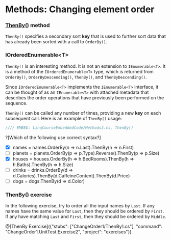 # Methods: Changing element order

### [ThenBy()](https://msdn.microsoft.com/en-us/library/bb534743%28v=vs.110%29.aspx) method
`ThenBy()` specifies a secondary sort **key** that is used to further sort data that has already been sorted with a call to `OrderBy()`.

### IOrderedEnumerable&lt;T&gt;
`ThenBy()` is an interesting method. It is not an extension to `IEnumerable<T>`. It is a method of the `IOrderedEnumerable<T>` type, which is returned from `OrderBy()`, `OrderByDescending()`, `ThenBy()`, and `ThenByDescending()`.

Since `IOrderedEnumerable<T>` implements the `IEnumerable<T>` interface, it can be thought of as an `IEnumerable<T>` with attached metadata that describes the order operations that have previously been performed on the sequence.

`ThenBy()` can be called any number of times, providing a new **key** on each subsequent call. Here is an example of `ThenBy()` usage:

```csharp
//// EMBED: LinqCourseEmbeddedCode/Methods3.cs, ThenBy()
```

?[Which of the following use correct syntax?]
 - [x] names = names.OrderBy(n => n.Last).ThenBy(n => n.First)
 - [ ] planets = planets.OrderBy(p => p.Type).Reverse().ThenBy(p => p.Size)
 - [x] houses = houses.OrderBy(h => h.BedRooms).ThenBy(h => h.Baths).ThenBy(h => h.Size)
 - [ ] drinks = drinks.OrderBy(d => d.Calories).ThenBy(d.CaffeineContent).ThenBy(d.Price)
 - [ ] dogs = dogs.ThenBy(d => d.Color)

### ThenBy() exercise
In the following exercise, try to order all the input names by `Last`. If any names have the same value for `Last`, then they should be ordered by `First`. If any have matching `Last` and `First`, then they should be ordered by `Middle`.

@[ThenBy Exercise]({"stubs": ["ChangeOrder1/ThenBy1.cs"], "command": "ChangeOrder1.UnitTest.Exercise2", "project": "exercises"})
